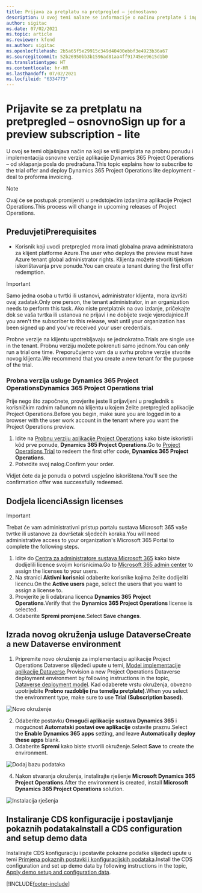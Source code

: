 ```yaml
---
title: Prijava za pretplatu na pretpregled – jednostavno
description: U ovoj temi nalaze se informacije o načinu pretplate i implementacije jednostavne aplikacije Project Operations – od sklapanja posla do predračuna.
author: sigitac
ms.date: 07/02/2021
ms.topic: article
ms.reviewer: kfend
ms.author: sigitac
ms.openlocfilehash: 2b5a65f5e29915c349d40400ebbf3e4923b36a67
ms.sourcegitcommit: 52b26950bb3b1596ad81aa4ff91745ee9615d1b0
ms.translationtype: HT
ms.contentlocale: hr-HR
ms.lasthandoff: 07/02/2021
ms.locfileid: "6334773"
---
```

# <a name="sign-up-for-a-preview-subscription---lite"></a><span data-ttu-id="85a68-103">Prijavite se za pretplatu na pretpregled – osnovno</span><span class="sxs-lookup"><span data-stu-id="85a68-103">Sign up for a preview subscription - lite</span></span> 

<span data-ttu-id="85a68-104">U ovoj se temi objašnjava način na koji se vrši pretplata na probnu ponudu i implementacija osnovne verzije aplikacije Dynamics 365 Project Operations – od sklapanja posla do predračuna.</span><span class="sxs-lookup"><span data-stu-id="85a68-104">This topic explains how to subscribe to the trial offer and deploy Dynamics 365 Project Operations lite deployment - deal to proforma invoicing.</span></span>

> [!NOTE]
> <span data-ttu-id="85a68-105">Ovaj će se postupak promijeniti u predstojećim izdanjima aplikacije Project Operations.</span><span class="sxs-lookup"><span data-stu-id="85a68-105">This process will change in upcoming releases of Project Operations.</span></span>

## <a name="prerequisites"></a><span data-ttu-id="85a68-106">Preduvjeti</span><span class="sxs-lookup"><span data-stu-id="85a68-106">Prerequisites</span></span>
- <span data-ttu-id="85a68-107">Korisnik koji uvodi pretpregled mora imati globalna prava administratora za klijent platforme Azure.</span><span class="sxs-lookup"><span data-stu-id="85a68-107">The user who deploys the preview must have Azure tenant global administrator rights.</span></span> <span data-ttu-id="85a68-108">Klijenta možete stvoriti tijekom iskorištavanja prve ponude.</span><span class="sxs-lookup"><span data-stu-id="85a68-108">You can create a tenant during the first offer redemption.</span></span>

> [!IMPORTANT]
> <span data-ttu-id="85a68-109">Samo jedna osoba u tvrtki ili ustanovi, administrator klijenta, mora izvršiti ovaj zadatak.</span><span class="sxs-lookup"><span data-stu-id="85a68-109">Only one person, the tenant administrator, in an organization needs to perform this task.</span></span> <span data-ttu-id="85a68-110">Ako niste pretplatnik na ovo izdanje, pričekajte dok se vaša tvrtka ili ustanova ne prijavi i ne dobijete svoje vjerodajnice.</span><span class="sxs-lookup"><span data-stu-id="85a68-110">If you aren't the subscriber to this release, wait until your organization has been signed up and you've received your user credentials.</span></span>
> 
> <span data-ttu-id="85a68-111">Probne verzije na klijentu upotrebljavaju se jednokratno.</span><span class="sxs-lookup"><span data-stu-id="85a68-111">Trials are single use in the tenant.</span></span> <span data-ttu-id="85a68-112">Probnu verziju možete pokrenuti samo jednom.</span><span class="sxs-lookup"><span data-stu-id="85a68-112">You can only run a trial one time.</span></span> <span data-ttu-id="85a68-113">Preporučujemo vam da u svrhu probne verzije stvorite novog klijenta.</span><span class="sxs-lookup"><span data-stu-id="85a68-113">We recommend that you create a new tenant for the purpose of the trial.</span></span>

### <a name="dynamics-365-project-operations-trial"></a><span data-ttu-id="85a68-114">Probna verzija usluge Dynamics 365 Project Operations</span><span class="sxs-lookup"><span data-stu-id="85a68-114">Dynamics 365 Project Operations trial</span></span> 

<span data-ttu-id="85a68-115">Prije nego što započnete, provjerite jeste li prijavljeni u preglednik s korisničkim radnim računom na klijentu u kojem želite pretpregled aplikacije Project Operations.</span><span class="sxs-lookup"><span data-stu-id="85a68-115">Before you begin, make sure you are logged in to a browser with the user work account in the tenant where you want the Project Operations preview.</span></span>

1. <span data-ttu-id="85a68-116">Idite na [Probnu verziju aplikacije Project Operations](https://aka.ms/try-po) kako biste iskoristili kôd prve ponude, **Dynamics 365 Project Operations**.</span><span class="sxs-lookup"><span data-stu-id="85a68-116">Go to [Project Operations Trial](https://aka.ms/try-po) to redeem the first offer code, **Dynamics 365 Project Operations**.</span></span>
2. <span data-ttu-id="85a68-117">Potvrdite svoj nalog.</span><span class="sxs-lookup"><span data-stu-id="85a68-117">Confirm your order.</span></span>

  <span data-ttu-id="85a68-118">Vidjet ćete da je ponuda o potvrdi uspješno iskorištena.</span><span class="sxs-lookup"><span data-stu-id="85a68-118">You'll see the confirmation offer was successfully redeemed.</span></span>

## <a name="assign-licenses"></a><span data-ttu-id="85a68-119">Dodjela licenci</span><span class="sxs-lookup"><span data-stu-id="85a68-119">Assign licenses</span></span>

> [!IMPORTANT]
> <span data-ttu-id="85a68-120">Trebat će vam administrativni pristup portalu sustava Microsoft 365 vaše tvrtke ili ustanove za dovršetak sljedećih koraka.</span><span class="sxs-lookup"><span data-stu-id="85a68-120">You will need administrative access to your organization's Microsoft 365 Portal to complete the following steps.</span></span>


1. <span data-ttu-id="85a68-121">Idite do [Centra za administratore sustava Microsoft 365](https://portal.office.com/) kako biste dodijelili licence svojim korisnicima.</span><span class="sxs-lookup"><span data-stu-id="85a68-121">Go to [Microsoft 365 admin center](https://portal.office.com/) to assign the licenses to your users.</span></span>
2. <span data-ttu-id="85a68-122">Na stranici **Aktivni korisnici** odaberite korisnike kojima želite dodijeliti licencu.</span><span class="sxs-lookup"><span data-stu-id="85a68-122">On the **Active users** page, select the users that you want to assign a license to.</span></span>
3. <span data-ttu-id="85a68-123">Provjerite je li odabrana licenca **Dynamics 365 Project Operations**.</span><span class="sxs-lookup"><span data-stu-id="85a68-123">Verify that the **Dynamics 365 Project Operations** license is selected.</span></span> 
4. <span data-ttu-id="85a68-124">Odaberite **Spremi promjene**.</span><span class="sxs-lookup"><span data-stu-id="85a68-124">Select **Save changes**.</span></span>

## <a name="create-a-new-dataverse-environment"></a><span data-ttu-id="85a68-125">Izrada novog okruženja usluge Dataverse</span><span class="sxs-lookup"><span data-stu-id="85a68-125">Create a new Dataverse environment</span></span>

1. <span data-ttu-id="85a68-126">Pripremite novo okruženje za implementaciju aplikacije Project Operations Dataverse slijedeći upute u temi, [Model implementacije aplikacije Dataverse](lite-deployment.md).</span><span class="sxs-lookup"><span data-stu-id="85a68-126">Provision a new Project Operations Dataverse deployment environment by following instructions in the topic, [Dataverse deployment model](lite-deployment.md).</span></span> <span data-ttu-id="85a68-127">Kad odaberete vrstu okruženja, obvezno upotrijebite **Probno razdoblje (na temelju pretplate)**.</span><span class="sxs-lookup"><span data-stu-id="85a68-127">When you select the environment type, make sure to use **Trial (Subscription based)**.</span></span>

  ![Novo okruženje](./media/19CreateEnvironment.png)

2. <span data-ttu-id="85a68-129">Odaberite postavku **Omogući aplikacije sustava Dynamics 365** i mogućnost **Automatski postavi ove aplikacije** ostavite praznu.</span><span class="sxs-lookup"><span data-stu-id="85a68-129">Select the **Enable Dynamics 365 apps** setting, and leave **Automatically deploy these apps** blank.</span></span>  
3. <span data-ttu-id="85a68-130">Odaberite **Spremi** kako biste stvorili okruženje.</span><span class="sxs-lookup"><span data-stu-id="85a68-130">Select **Save** to create the environment.</span></span>

  ![Dodaj bazu podataka](./media/20CreateEnvironment1.png)

4. <span data-ttu-id="85a68-132">Nakon stvaranja okruženja, instalirajte rješenje **Microsoft Dynamics 365 Project Operations**.</span><span class="sxs-lookup"><span data-stu-id="85a68-132">After the environment is created, install **Microsoft Dynamics 365 Project Operations** solution.</span></span> 

![Instalacija rješenja](./media/21InstallSolution.png)

## <a name="install-a-cds-configuration-and-setup-demo-data"></a><span data-ttu-id="85a68-134">Instaliranje CDS konfiguracije i postavljanje pokaznih podataka</span><span class="sxs-lookup"><span data-stu-id="85a68-134">Install a CDS configuration and setup demo data</span></span>

<span data-ttu-id="85a68-135">Instalirajte CDS konfiguraciju i postavite pokazne podatke slijedeći upute u temi [Primjena pokaznih postavki i konfiguracijskih podataka](lite-apply-demo-setup-config-data.md).</span><span class="sxs-lookup"><span data-stu-id="85a68-135">Install the CDS configuration and set up demo data by following instructions in the topic, [Apply demo setup and configuration data](lite-apply-demo-setup-config-data.md).</span></span>


[!INCLUDE[footer-include](../includes/footer-banner.md)]
